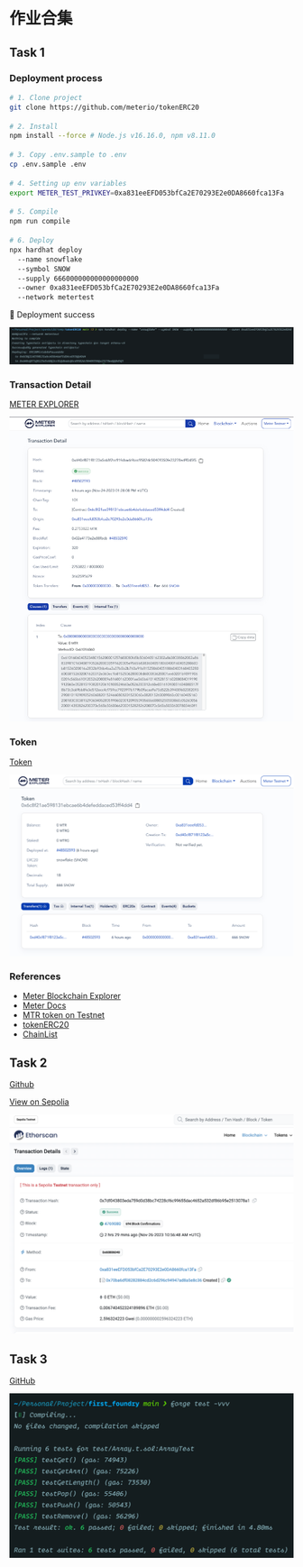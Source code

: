 # 作业合集

## Task 1

### Deployment process

```bash
# 1. Clone project
git clone https://github.com/meterio/tokenERC20

# 2. Install
npm install --force # Node.js v16.16.0, npm v8.11.0

# 3. Copy .env.sample to .env
cp .env.sample .env

# 4. Setting up env variables
export METER_TEST_PRIVKEY=0xa831eeEFD053bfCa2E70293E2e0DA8660fca13Fa

# 5. Compile
npm run compile

# 6. Deploy
npx hardhat deploy 
  --name snowflake 
  --symbol SNOW 
  --supply 666000000000000000000 
  --owner 0xa831eeEFD053bfCa2E70293E2e0DA8660fca13Fa 
  --network metertest
```

🎉 Deployment success 

![Deployment success](./images/deploy-success.png)

### Transaction Detail 

[METER EXPLORER](https://scan-warringstakes.meter.io/tx/0xd40cf871f8123a5c68f2cc91fdbadcf6cd9582dc50409350fe23278edff0d5f5)

![Transaction Detail](./images/transaction-detail.png)

### Token

[Token](https://scan-warringstakes.meter.io/address/0x6c8f21ae598131ebcae6b4defeddaced53ff4dd4)

![Token](./images/token.png)

### References

- [Meter Blockchain Explorer](https://scan-warringstakes.meter.io/)
- [Meter Docs](https://docs.meter.io/)
- [MTR token on Testnet](https://faucet-warringstakes.meter.io/)
- [tokenERC20](https://github.com/meterio/tokenERC20)
- [ChainList](https://chainlist.org/)

## Task 2

[Github](https://github.com/keyding/solidity_bootcamp_task2)

[View on Sepolia]( https://sepolia.etherscan.io/tx/0x7df043803eda759d0d38bc74228cf6c99655dac4652a532df86b95e2513078a1)

![NFT](./images/nft.png)

## Task 3

[GitHub](https://github.com/keyding/first-foundry)

![Foundry Test](./images/test-result.png)